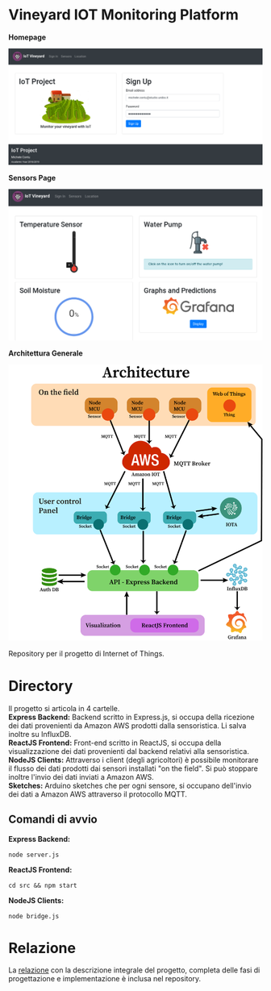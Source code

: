 # Vineyard IOT Monitoring Platform

**Homepage**
<p align="center">
<img src="https://github.com/flamel13/VineyardIOT/blob/master/screenshots/homepage.png" width="650">
</p>

**Sensors Page**
<p align="center">
<img src="https://github.com/flamel13/VineyardIOT/blob/master/screenshots/sensorspage.png" width="650">
</p>

**Architettura Generale**
<p align="center">
<img src="https://github.com/flamel13/VineyardIOT/blob/master/screenshots/architecture.png" width="650">
</p>

Repository per il progetto di Internet of Things.

# Directory

Il progetto si articola in 4 cartelle.\
**Express Backend:** Backend scritto in Express.js, si occupa della ricezione dei dati provenienti da Amazon AWS prodotti dalla sensoristica. Li salva inoltre su InfluxDB. \
**ReactJS Frontend:** Front-end scritto in ReactJS, si occupa della visualizzazione dei dati provenienti dal backend relativi alla sensoristica.\
**NodeJS Clients:** Attraverso i client (degli agricoltori) è possibile monitorare il flusso dei dati prodotti dai sensori installati "on the field". Si può stoppare inoltre l'invio dei dati inviati a Amazon AWS.\
**Sketches:** Arduino sketches che per ogni sensore, si occupano dell'invio dei dati a Amazon AWS attraverso il protocollo MQTT.

## Comandi di avvio

**Express Backend:**
```
node server.js
```
**ReactJS Frontend:**
```
cd src && npm start
```
**NodeJS Clients:**
```
node bridge.js
```

# Relazione

La [relazione](https://github.com/flamel13/VineyardIOT/blob/master/Relazione_Finale_IOT.pdf) con la descrizione integrale del progetto, completa delle fasi di progettazione e implementazione è inclusa nel repository.
